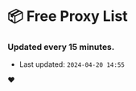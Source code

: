 # :package: Free Proxy List
### Updated every 15 minutes.

- Last updated: `2024-04-20 14:55`

:heart:
